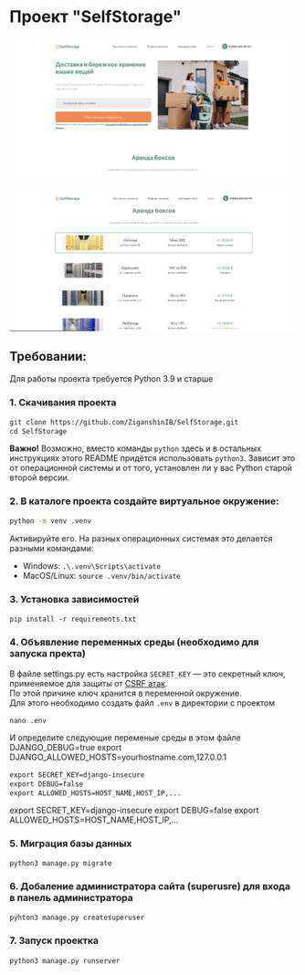 # Проект "SelfStorage"
![img.png](git_media/img.png)

![img.png](git_media/img2.png)
## Требовании:
Для работы проекта требуется Python 3.9 и старше 

### 1. Скачивания проекта
```shell
git clone https://github.com/ZiganshinIB/SelfStorage.git
cd SelfStorage
```
**Важно!** Возможно, вместо команды `python` здесь и в остальных инструкциях этого README придётся использовать `python3`. Зависит это от операционной системы и от того, установлен ли у вас Python старой второй версии.
### 2. В каталоге проекта создайте виртуальное окружение:
```sh
python -m venv .venv
```
Активируйте его. На разных операционных системах это делается разными командами:

- Windows: `.\.venv\Scripts\activate`
- MacOS/Linux: `source .venv/bin/activate`

### 3. Установка зависимостей
```shell
pip install -r requirements.txt
```
### 4. Объявление переменных среды (необходимо для запуска пректа)
В файле settings.py есть настройка `SECRET_KEY` — это секретный ключ, применяемое для защиты от [CSRF атак](https://learn.javascript.ru/csrf).
<br> По этой причине ключ хранится в переменной окружение. 
<br> Для этого необходимо создать файл `.env` в директории с проектом
```shell
nano .env
```
И определите следующие переменые среды в этом файле
DJANGO_DEBUG=true
export DJANGO_ALLOWED_HOSTS=yourhostname.com,127.0.0.1
```shell
export SECRET_KEY=django-insecure
export DEBUG=false
export ALLOWED_HOSTS=HOST_NAME,HOST_IP,...
```
export SECRET_KEY=django-insecure
export DEBUG=false
export ALLOWED_HOSTS=HOST_NAME,HOST_IP,...

### 5. Миграция базы данных
```shell
python3 manage.py migrate
```
### 6. Добаление администратора сайта (superusre) для входа в панель администратора
```shell
pyhton3 manage.py createsuperuser
```
### 7. Запуск проектка
```shell
python3 manage.py runserver
```